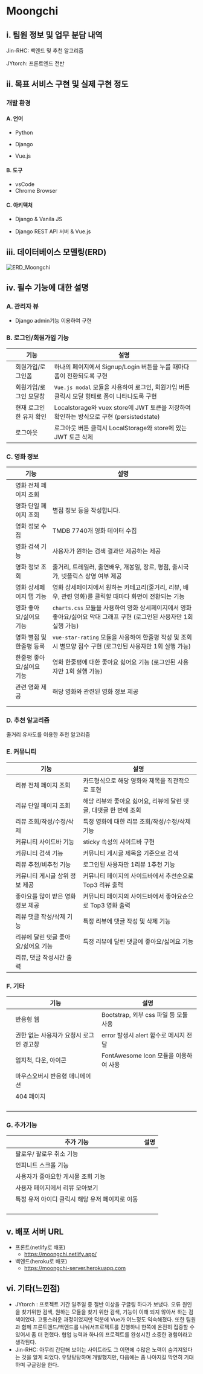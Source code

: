 # Moongchi



## i. 팀원 정보 및 업무 분담 내역 

Jin-RHC: 백엔드 및 추천 알고리즘

JYtorch: 프론트엔드 전반 



## ii. 목표 서비스 구현 및 실제 구현 정도 

### 개발 환경

#### A. 언어 

- Python  

- Django  
- Vue.js 

#### B. 도구

- vsCode 
- Chrome Browser 



#### C. 아키텍처 

- Django & Vanila JS 

- Django REST API 서버 & Vue.js



## iii. 데이터베이스 모델링(ERD) 


![ERD_Moongchi](./README.assets/ERD_Moongchi.png)



## iv. 필수 기능에 대한 설명 

### A. 관리자 뷰

- Django admin기능 이용하여 구현



### B. 로그인/회원가입 기능

|      | 기능                    | 설명                                                         |
| ---- | ----------------------- | ------------------------------------------------------------ |
|      | 회원가입/로그인폼       | 하나의 페이지에서 Signup/Login 버튼을 누를 때마다 폼이 전환되도록 구현 |
|      | 회원가입/로그인 모달창  | `Vue.js modal` 모듈을 사용하여 로그인, 회원가입 버튼 클릭시 모달 형태로 폼이 나타나도록 구현 |
|      | 현재 로그인한 유저 확인 | Localstorage와 vuex store에 JWT 토큰을 저장하여 확인하는 방식으로 구현 (persistedstate) |
|      | 로그아웃                | 로그아웃 버튼 클릭시 LocalStorage와 store에 있는 JWT 토큰 삭제 |



### C. 영화 정보


|      | 기능                      | 설명                                                         |
| ---- | ------------------------- | ------------------------------------------------------------ |
|      | 영화 전체 페이지 조회     |                                                              |
|      | 영화 단일 페이지 조회     | 별점 정보 등을 작성합니다.                                   |
|      | 영화 정보 수집            | TMDB 7740개 영화 데이터 수집                                 |
|      | 영화 검색 기능            | 사용자가 원하는 검색 결과만 제공하는 제공                    |
|      | 영화 정보 조회            | 줄거리, 트레일러, 출연배우, 개봉일, 장르, 평점, 출시국가, 넷플릭스 상영 여부 제공 |
|      | 영화 상세페이지 탭 기능   | 영화 상세페이지에서 원하는 카테고리(줄거리, 리뷰, 배우, 관련 영화)를 클릭할 때마다 화면이 전환되는 기능 |
|      | 영화 좋아요/싫어요 기능   | `charts.css` 모듈을 사용하여 영화 상세페이지에서 영화 좋아요/싫어요 막대 그래프 구현 (로그인된 사용자만 1회 실행 가능) |
|      | 영화 별점 및 한줄평 등록  | `vue-star-rating` 모듈을 사용하여 한줄평 작성 및 조회 시 별모양 점수 구현 (로그인된 사용자만 1회 실행 가능) |
|      | 한줄평 좋아요/싫어요 기능 | 영화 한줄평에 대한 좋아요 싫어요 기능 (로그인된 사용자만 1회 실행 가능) |
|      | 관련 영화 제공            | 해당 영화와 관련된 영화 정보 제공                            |
|      |                           |                                                              |
|      |                           |                                                              |



### D.  추천 알고리즘

줄거리 유사도를 이용한 추천 알고리즘





### E. 커뮤니티

|      | 기능                                | 설명                                                         |
| ---- | ----------------------------------- | ------------------------------------------------------------ |
|      | 리뷰 전체 페이지 조회               | 카드형식으로 해당 영화와 제목을 직관적으로 표현              |
|      | 리뷰 단일 페이지 조회               | 해당 리뷰와 좋아요 싫어요,  리뷰에 달린 댓글, 대댓글 한 번에 조회 |
|      | 리뷰 조회/작성/수정/삭제            | 특정 영화에 대한 리뷰 조회/작성/수정/삭제 기능               |
|      | 커뮤니티 사이드바 기능              | sticky 속성의 사이드바 구현                                  |
|      | 커뮤니티 검색 기능                  | 커뮤니티 게시글 제목을 기준으로 검색                         |
|      | 리뷰 추천/비추천 기능               | 로그인된 사용자만 1리뷰 1추천 기능                           |
|      | 커뮤니티 게시글 상위 정보 제공      | 커뮤니티 페이지의 사이드바에서 추천순으로 Top3 리뷰 출력     |
|      | 좋아요를 많이 받은 영화 정보 제공   | 커뮤니티 페이지의 사이드바에서 좋아요순으로 Top3 영화 출력   |
|      | 리뷰 댓글 작성/삭제 기능            | 특정 리뷰에 댓글 작성 및 삭제 기능                           |
|      | 리뷰에 달린 댓글 좋아요/싫어요 기능 | 특정 리뷰에 달린 댓글에 좋아요/싫어요 기능                   |
|      | 리뷰, 댓글 작성시간 출력            |                                                              |

### F. 기타

|      | 기능                                    | 설명                                  |
| ---- | --------------------------------------- | ------------------------------------- |
|      | 반응형 웹                               | Bootstrap, 외부 css 파일 등 모듈 사용 |
|      | 권한 없는 사용자가 요청시 로그인 경고창 | error 발생시 alert 함수로 메시지 전달 |
|      | 엄지척, 다운, 아이콘                    | FontAwesome Icon 모듈을 이용하여 사용 |
|      | 마우스오버시 반응형 애니메이션          |                                       |
|      | 404 페이지                              |                                       |
|      |                                         |                                       |
|      |                                         |                                       |
|      |                                         |                                       |
|      |                                         |                                       |

### G. 추가기능


|      | 추가 기능                                       | 설명 |
| ---- | ----------------------------------------------- | ---- |
|      | 팔로우/ 팔로우 취소 기능                        |      |
|      | 인피니트 스크롤 기능                            |      |
|      | 사용자가 좋아요한 게시물 조회 기능              |      |
|      | 사용자 페이지에서 리뷰 모아보기                 |      |
|      | 특정 유저 아이디 클릭시 해당 유저 페이지로 이동 |      |
|      |                                                 |      |
|      |                                                 |      |
|      |                                                 |      |
|      |                                                 |      |



## v. 배포 서버 URL 

- 프론트(netlify로 배포)
  - https://moongchi.netlify.app/
- 백엔드(heroku로 배포)
  - https://moongchi-server.herokuapp.com





## vi. 기타(느낀점)

- JYtorch : 프로젝트 기간 일주일 중 절반 이상을 구글링 하다가 보냈다. 오류 원인을 찾기위한 검색, 원하는 모듈을 찾기 위한 검색, 기능이 이해 되지 않아서 하는 검색이었다. 고통스러운 과정이었지만 덕분에 Vue가 어느정도 익숙해졌다. 또한 팀원과 함께 프론트엔드/백엔드를 나눠서프로젝트를 진행하니 한쪽에 온전히 집중할 수 있어서 좀 더 편했다. 협업 능력과 하나의 프로젝트를 완성시킨 소중한 경험이라고 생각된다.
- Jin-RHC: 아무리 간단해 보이는 사이트라도 그 이면에 수많은 노력이 숨겨져있다는 것을 알게 되었다. 우당탕탕하며 개발했지만, 다음에는 좀 나아지길 막연히 기대하며 구글링을 한다.
